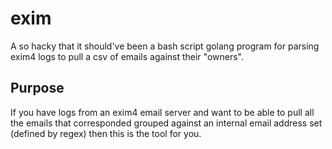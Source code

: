 # exim

A so hacky that it should've been a bash script golang program for parsing exim4 logs to pull a csv of emails against their "owners".

## Purpose

If you have logs from an exim4 email server and want to be able to pull all the emails that corresponded grouped against an internal email address set (defined by regex) then this is the tool for you.